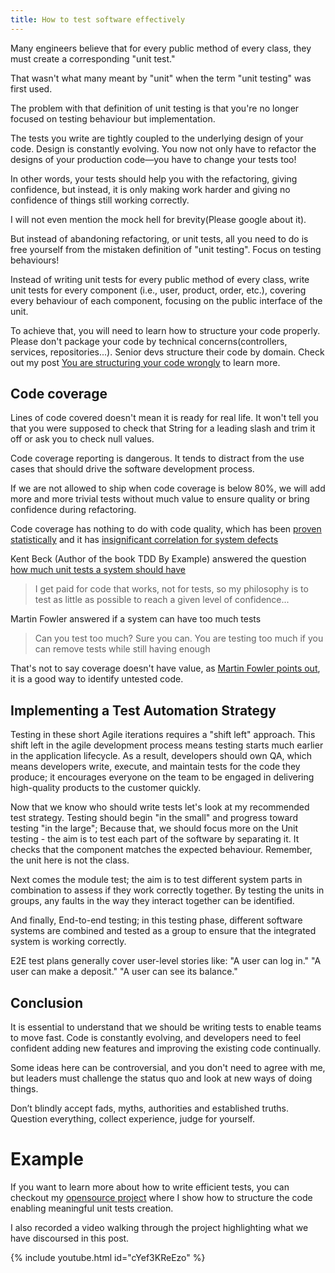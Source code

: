 ```yaml
---
title: How to test software effectively
---
```

Many engineers believe that for every public method of every class, they must create a corresponding "unit test."

That wasn't what many meant by "unit" when the term "unit testing" was first used.

The problem with that definition of unit testing is that you're no longer focused on testing behaviour but implementation.

The tests you write are tightly coupled to the underlying design of your code. Design is constantly evolving. You now not only have to refactor the designs of your production code—you have to change your tests too!

In other words, your tests should help you with the refactoring, giving confidence, but instead, it is only making work harder and giving no confidence of things still working correctly.

I will not even mention the mock hell for brevity(Please google about it).

But instead of abandoning refactoring, or unit tests, all you need to do is free yourself from the mistaken definition of "unit testing". Focus on testing behaviours!

Instead of writing unit tests for every public method of every class, write unit tests for every component (i.e., user, product, order, etc.), covering every behaviour of each component, focusing on the public interface of the unit.

To achieve that, you will need to learn how to structure your code properly. Please don't package your code by technical concerns(controllers, services, repositories...). Senior devs structure their code by domain. Check out my post [You are structuring your code wrongly](https://dev.to/apssouza22/we-are-structuring-software-incorrectly-4oab) to learn more.

## Code coverage
Lines of code covered doesn't mean it is ready for real life. It won't tell you that you were supposed to check that String for a leading slash and trim it off or ask you to check null values.

Code coverage reporting is dangerous. It tends to distract from the use cases that should drive the software development process.

If we are not allowed to ship when code coverage is below 80%, we will add more and more trivial tests without much value to ensure quality or bring confidence during refactoring.

Code coverage has nothing to do with code quality, which has been [proven statistically](https://www.researchgate.net/publication/317429288_On_the_Relation_Between_Unit_Testing_and_Code_Quality) and it has [insignificant correlation for system defects](https://hal.inria.fr/hal-01653728/document)


Kent Beck (Author of the book TDD By Example) answered the question [how much unit tests a system should have](https://stackoverflow.com/questions/153234/how-deep-are-your-unit-tests/153565#153565)

> I get paid for code that works, not for tests, so my philosophy is to test as little as possible to reach a given level of confidence...

Martin Fowler answered if a system can have too much tests

> Can you test too much? Sure you can. You are testing too much if you can remove tests while still having enough

That's not to say coverage doesn't have value, as [Martin Fowler points out](https://martinfowler.com/bliki/TestCoverage.html), it is a good way to identify untested code.

## Implementing a Test Automation Strategy
Testing in these short Agile iterations requires a "shift left" approach. This shift left in the agile development process means testing starts much earlier in the application lifecycle. As a result, developers should own QA, which means developers write, execute, and maintain tests for the code they produce; it encourages everyone on the team to be engaged in delivering high-quality products to the customer quickly.

Now that we know who should write tests let's look at my recommended test strategy.
Testing should begin "in the small" and progress toward testing "in the large"; Because that, we should focus more on the Unit testing - the aim is to test each part of the software by separating it. It checks that the component matches the expected behaviour. Remember, the unit here is not the class.

Next comes the module test; the aim is to test different system parts in combination to assess if they work correctly together. By testing the units in groups, any faults in the way they interact together can be identified.

And finally, End-to-end testing; in this testing phase, different software systems are combined and tested as a group to ensure that the integrated system is working correctly.

E2E test plans generally cover user-level stories like:
"A user can log in."
"A user can make a deposit."
"A user can see its balance."

## Conclusion

It is essential to understand that we should be writing tests to enable teams to move fast. Code is constantly evolving, and developers need to feel confident adding new features and improving the existing code continually.

Some ideas here can be controversial, and you don't need to agree with me, but leaders must challenge the status quo and look at new ways of doing things.

Don’t blindly accept fads, myths, authorities and established truths. Question everything, collect experience, judge for yourself.



# Example
If you want to learn more about how to write efficient tests, you can checkout my  [opensource project](https://github.com/apssouza22/trading-system) where I show how to structure the code enabling meaningful unit tests creation.

I also recorded a video walking through the project highlighting what we have discoursed in this post.

{% include youtube.html id="cYef3KReEzo" %}

